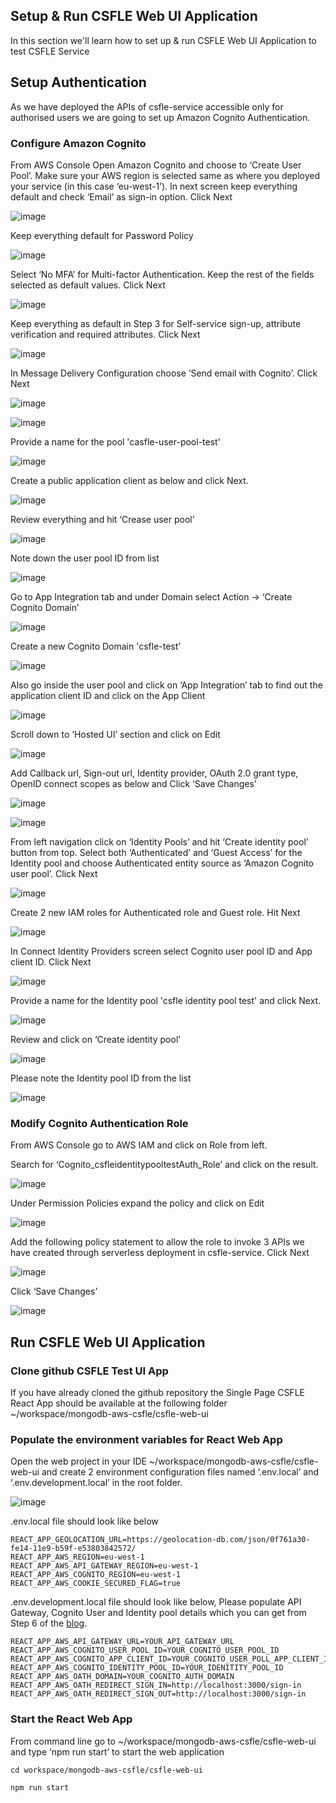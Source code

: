 ## Setup & Run CSFLE Web UI Application

In this section we'll learn how to set up & run CSFLE Web UI Application to test CSFLE Service

## Setup Authentication

As we have deployed the APIs of csfle-service accessible only for authorised users we are going to set up Amazon Cognito Authentication. 

### Configure Amazon Cognito

From AWS Console Open Amazon Cognito and choose to ‘Create User Pool’. Make sure your AWS region is selected same as where you deployed your service (in this case ‘eu-west-1’). In next screen keep everything default and check ‘Email’ as sign-in option. Click Next

![image](https://github.com/mongodb-partners/mongodb-aws-csfle/assets/89611148/8c84fbcb-e350-492a-95d6-cf104f24e5e6)

Keep everything default for Password Policy

![image](https://github.com/mongodb-partners/mongodb-aws-csfle/assets/89611148/290e03ce-6ad9-40ea-ae9d-e7ec72d72cf4)


Select ‘No MFA’ for Multi-factor Authentication. Keep the rest of the fields selected as default values. Click Next

![image](https://github.com/mongodb-partners/mongodb-aws-csfle/assets/89611148/cbb97d3d-bf0e-47e2-8e6f-84402ff58503)


Keep everything as default in Step 3 for Self-service sign-up, attribute verification and required attributes. Click Next

![image](https://github.com/mongodb-partners/mongodb-aws-csfle/assets/89611148/abe2069e-fbb8-45c4-8df7-cfb26dd72f30)


In Message Delivery Configuration choose ‘Send email with Cognito’. Click Next

![image](https://github.com/mongodb-partners/mongodb-aws-csfle/assets/89611148/f2ad06b5-cdec-4f22-8d42-2ce3199047e1)

![image](https://github.com/mongodb-partners/mongodb-aws-csfle/assets/89611148/d39dc7fd-57c5-4211-8828-ab86874c5b90)


Provide a name for the pool 'casfle-user-pool-test'

![image](https://github.com/mongodb-partners/mongodb-aws-csfle/assets/89611148/7dd67b95-6021-405f-abce-abd48bb997bb)


Create a public application client as below and click Next.

![image](https://github.com/mongodb-partners/mongodb-aws-csfle/assets/89611148/6d9ceef0-9ed6-49cc-934c-bce9a1cf6cbe)


Review everything and hit ‘Crease user pool’

![image](https://github.com/mongodb-partners/mongodb-aws-csfle/assets/89611148/21b0451b-81fa-4221-a27d-6bb3953e593a)


Note down the user pool ID from list

![image](https://github.com/mongodb-partners/mongodb-aws-csfle/assets/89611148/c4602074-9cde-4ac9-bac6-ad196194ea40)


Go to App Integration tab and under Domain select Action -> ‘Create Cognito Domain’

![image](https://github.com/mongodb-partners/mongodb-aws-csfle/assets/89611148/efbf4688-b314-4020-a51c-73b41a08f8fc)


Create a new Cognito Domain 'csfle-test'

![image](https://github.com/mongodb-partners/mongodb-aws-csfle/assets/89611148/e73106d9-ce26-42d9-9a92-6ee6e9fc3653)


Also go inside the user pool and click on ‘App Integration’ tab to find out the application client ID and click on the App Client

![image](https://github.com/mongodb-partners/mongodb-aws-csfle/assets/89611148/a07a76a7-cddf-4077-86df-98cfbd215ebd)


Scroll down to ‘Hosted UI’ section and click on Edit

![image](https://github.com/mongodb-partners/mongodb-aws-csfle/assets/89611148/6fedfe2c-66ab-4c47-a5c9-abbced60da25)

 
Add Callback url, Sign-out url, Identity provider, OAuth 2.0 grant type, OpenID connect scopes as below and Click ‘Save Changes’

![image](https://github.com/mongodb-partners/mongodb-aws-csfle/assets/89611148/77e9c0fe-7db9-47e7-b019-70b9d6f446f6)

![image](https://github.com/mongodb-partners/mongodb-aws-csfle/assets/89611148/f54bba23-f050-48ef-a9ab-6fdcd4f96996)


From left navigation click on ‘Identity Pools’ and hit ‘Create identity pool’ button from top. Select both ‘Authenticated’ and ‘Guest Access’ for the Identity pool and choose Authenticated entity source as ‘Amazon Cognito user pool’. Click Next

![image](https://github.com/mongodb-partners/mongodb-aws-csfle/assets/89611148/809092fe-1b90-40cd-a861-c80046fc3b0a)


Create 2 new IAM roles for Authenticated role and Guest role. Hit Next

![image](https://github.com/mongodb-partners/mongodb-aws-csfle/assets/89611148/1c6a0d9e-931c-4633-ae07-b7a086ab541d)


In Connect Identity Providers screen select Cognito user pool ID and App client ID. Click Next

![image](https://github.com/mongodb-partners/mongodb-aws-csfle/assets/89611148/5791b5a9-f979-47ec-bab6-0e2cbb9f62cd)

 
Provide a name for the Identity pool 'csfle identity pool test' and click Next.

![image](https://github.com/mongodb-partners/mongodb-aws-csfle/assets/89611148/a53f8343-ab80-4ec8-802b-74946072aa9b)

 
Review and click on ‘Create identity pool’

![image](https://github.com/mongodb-partners/mongodb-aws-csfle/assets/89611148/c9c619d1-6c94-446f-84a5-2cd7daf15327)

 
Please note the Identity pool ID from the list

![image](https://github.com/mongodb-partners/mongodb-aws-csfle/assets/89611148/768dc3a9-6391-4a50-b3ed-77e8d7d7f6ec)


### Modify Cognito Authentication Role

From AWS Console go to AWS IAM and click on Role from left.

Search for ‘Cognito_csfleidentitypooltestAuth_Role’ and click on the result.

![image](https://github.com/mongodb-partners/mongodb-aws-csfle/assets/89611148/f2bf55a2-3332-4024-8f3e-36d829904c99)

 
Under Permission Policies expand the policy and click on Edit

![image](https://github.com/mongodb-partners/mongodb-aws-csfle/assets/89611148/9e92f9b1-45b5-4604-a52f-5e1714976025)

 
Add the following policy statement to allow the role to invoke 3 APIs we have created through serverless deployment in csfle-service. Click Next

![image](https://github.com/mongodb-partners/mongodb-aws-csfle/assets/89611148/7d60eaa9-1977-408a-9daf-5d5f35be406d)

 
Click ‘Save Changes’
 
![image](https://github.com/mongodb-partners/mongodb-aws-csfle/assets/89611148/4f40581a-d305-4706-8a82-6dc2028b6292)


## Run CSFLE Web UI Application

### Clone github CSFLE Test UI App
If you have already cloned the github repository the Single Page CSFLE React App should be available at the following folder ~/workspace/mongodb-aws-csfle/csfle-web-ui

### Populate the environment variables for React Web App
Open the web project in your IDE  ~/workspace/mongodb-aws-csfle/csfle-web-ui and create 2 environment configuration files named ‘.env.local’ and ‘.env.development.local’ in the root folder.

![image](https://github.com/mongodb-partners/mongodb-aws-csfle/assets/89611148/9887ece1-028a-4c76-829c-6ac5b6ece92d)


.env.local file should look like below

````
REACT_APP_GEOLOCATION_URL=https://geolocation-db.com/json/0f761a30-fe14-11e9-b59f-e53803842572/
REACT_APP_AWS_REGION=eu-west-1
REACT_APP_AWS_API_GATEWAY_REGION=eu-west-1
REACT_APP_AWS_COGNITO_REGION=eu-west-1
REACT_APP_AWS_COOKIE_SECURED_FLAG=true
````

.env.development.local file should look like below, Please populate API Gateway, Cognito User and Identity pool details which you can get from Step 6 of the <a href="#">blog</a>.

````
REACT_APP_AWS_API_GATEWAY_URL=YOUR_API_GATEWAY_URL
REACT_APP_AWS_COGNITO_USER_POOL_ID=YOUR_COGNITO_USER_POOL_ID
REACT_APP_AWS_COGNITO_APP_CLIENT_ID=YOUR_COGNITO_USER_POLL_APP_CLIENT_ID
REACT_APP_AWS_COGNITO_IDENTITY_POOL_ID=YOUR_IDENITITY_POOL_ID
REACT_APP_AWS_OATH_DOMAIN=YOUR_COGNITO_AUTH_DOMAIN
REACT_APP_AWS_OATH_REDIRECT_SIGN_IN=http://localhost:3000/sign-in
REACT_APP_AWS_OATH_REDIRECT_SIGN_OUT=http://localhost:3000/sign-in
````

### Start the React Web App
From command line go to ~/workspace/mongodb-aws-csfle/csfle-web-ui and type ‘npm run start’ to start the web application

````
cd workspace/mongodb-aws-csfle/csfle-web-ui

npm run start
````

